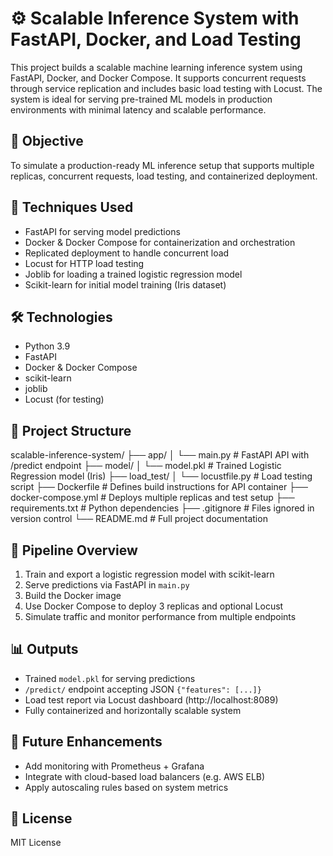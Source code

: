 # ⚙️ Scalable Inference System with FastAPI, Docker, and Load Testing

This project builds a scalable machine learning inference system using FastAPI, Docker, and Docker Compose. It supports concurrent requests through service replication and includes basic load testing with Locust. The system is ideal for serving pre-trained ML models in production environments with minimal latency and scalable performance.

## 🎯 Objective

To simulate a production-ready ML inference setup that supports multiple replicas, concurrent requests, load testing, and containerized deployment.

## 🧠 Techniques Used

- FastAPI for serving model predictions
- Docker & Docker Compose for containerization and orchestration
- Replicated deployment to handle concurrent load
- Locust for HTTP load testing
- Joblib for loading a trained logistic regression model
- Scikit-learn for initial model training (Iris dataset)

## 🛠️ Technologies

- Python 3.9
- FastAPI
- Docker & Docker Compose
- scikit-learn
- joblib
- Locust (for testing)

## 📁 Project Structure

scalable-inference-system/
├── app/
│   └── main.py                        # FastAPI API with /predict endpoint
├── model/
│   └── model.pkl                      # Trained Logistic Regression model (Iris)
├── load_test/
│   └── locustfile.py                 # Load testing script
├── Dockerfile                         # Defines build instructions for API container
├── docker-compose.yml                # Deploys multiple replicas and test setup
├── requirements.txt                  # Python dependencies
├── .gitignore                        # Files ignored in version control
└── README.md                         # Full project documentation

## 🚀 Pipeline Overview

1. Train and export a logistic regression model with scikit-learn  
2. Serve predictions via FastAPI in `main.py`  
3. Build the Docker image  
4. Use Docker Compose to deploy 3 replicas and optional Locust  
5. Simulate traffic and monitor performance from multiple endpoints

## 📊 Outputs

- Trained `model.pkl` for serving predictions  
- `/predict/` endpoint accepting JSON `{"features": [...]}`  
- Load test report via Locust dashboard (http://localhost:8089)  
- Fully containerized and horizontally scalable system  

## 📌 Future Enhancements

- Add monitoring with Prometheus + Grafana  
- Integrate with cloud-based load balancers (e.g. AWS ELB)  
- Apply autoscaling rules based on system metrics

## 📄 License

MIT License
